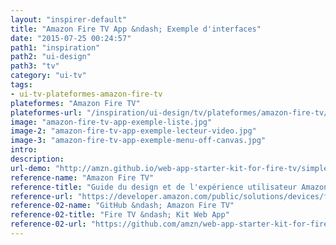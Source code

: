 ```yaml
---
layout: "inspirer-default"
title: "Amazon Fire TV App &ndash; Exemple d'interfaces"
date: "2015-07-25 00:24:57"
path1: "inspiration"
path2: "ui-design"
path3: "tv"
category: "ui-tv"
tags:
- ui-tv-plateformes-amazon-fire-tv
plateformes: "Amazon Fire TV"
plateformes-url: "/inspiration/ui-design/tv/plateformes/amazon-fire-tv/"
image: "amazon-fire-tv-app-exemple-liste.jpg"
image-2: "amazon-fire-tv-app-exemple-lecteur-video.jpg"
image-3: "amazon-fire-tv-app-exemple-menu-off-canvas.jpg"
intro:
description:
url-demo: "http://amzn.github.io/web-app-starter-kit-for-fire-tv/simple-themes/"
reference-name: "Amazon Fire TV"
reference-title: "Guide du design et de l'expérience utilisateur Amazon Fire TV"
reference-url: "https://developer.amazon.com/public/solutions/devices/fire-tv/docs/design-and-user-experience-guidelines"
reference-02-name: "GitHub &ndash; Amazon Fire TV"
reference-02-title: "Fire TV &ndash; Kit Web App"
reference-02-url: "https://github.com/amzn/web-app-starter-kit-for-fire-tv"
---
```

